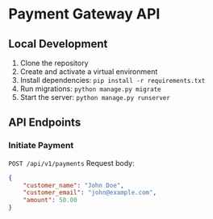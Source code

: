 # Payment Gateway API

## Local Development

1. Clone the repository
2. Create and activate a virtual environment
3. Install dependencies: `pip install -r requirements.txt`
4. Run migrations: `python manage.py migrate`
5. Start the server: `python manage.py runserver`

## API Endpoints

### Initiate Payment
`POST /api/v1/payments`
Request body:
```json
{
    "customer_name": "John Doe",
    "customer_email": "john@example.com",
    "amount": 50.00
}